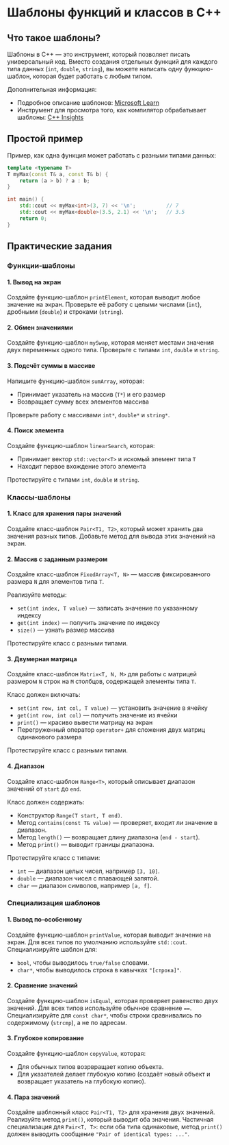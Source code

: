 # Шаблоны функций и классов в C++

## Что такое шаблоны?
Шаблоны в C++ — это инструмент, который позволяет писать универсальный код.
Вместо создания отдельных функций для каждого типа данных (`int`, `double`, `string`),
вы можете написать одну функцию-шаблон, которая будет работать с любым типом.

Дополнительная информация:
- Подробное описание шаблонов: [Microsoft Learn](https://learn.microsoft.com/en-us/cpp/cpp/templates-cpp)
- Инструмент для просмотра того, как компилятор обрабатывает шаблоны: [C++ Insights](https://cppinsights.io)

## Простой пример
Пример, как одна функция может работать с разными типами данных:
```cpp
template <typename T>
T myMax(const T& a, const T& b) {
    return (a > b) ? a : b;
}

int main() {
    std::cout << myMax<int>(3, 7) << '\n';          // 7
    std::cout << myMax<double>(3.5, 2.1) << '\n';   // 3.5
    return 0;
}
```

## Практические задания
### Функции-шаблоны
#### 1. Вывод на экран
Создайте функцию-шаблон `printElement`, которая выводит любое значение на экран.
Проверьте её работу с целыми числами (`int`), дробными (`double`) и строками (`string`).

#### 2. Обмен значениями
Создайте функцию-шаблон `mySwap`, которая меняет местами значения двух переменных одного типа.
Проверьте с типами `int`, `double` и `string`.

#### 3. Подсчёт суммы в массиве
Напишите функцию-шаблон `sumArray`, которая:
- Принимает указатель на массив (`T*`) и его размер
- Возвращает сумму всех элементов массива

Проверьте работу с массивами `int*`, `double*` и `string*`.

#### 4. Поиск элемента
Создайте функцию-шаблон `linearSearch`, которая:
- Принимает вектор `std::vector<T>` и искомый элемент типа `T`
- Находит первое вхождение этого элемента

Протестируйте с типами `int`, `double` и `string`.

### Классы-шаблоны
#### 1. Класс для хранения пары значений
Создайте класс-шаблон `Pair<T1, T2>`, который может хранить два значения разных типов.
Добавьте метод для вывода этих значений на экран.

#### 2. Массив с заданным размером
Создайте класс-шаблон `FixedArray<T, N>` — массив фиксированного размера `N` для элементов типа `T`.

Реализуйте методы:
* `set(int index, T value)` — записать значение по указанному индексу
* `get(int index)` — получить значение по индексу
* `size()` — узнать размер массива

Протестируйте класс с разными типами.

#### 3. Двумерная матрица
Создайте класс-шаблон `Matrix<T, N, M>` для работы с матрицей размером `N` строк на `M` столбцов, содержащей элементы типа `T`.

Класс должен включать:
* `set(int row, int col, T value)` — установить значение в ячейку
* `get(int row, int col)` — получить значение из ячейки
* `print()` — красиво вывести матрицу на экран
* Перегруженный оператор `operator+` для сложения двух матриц одинакового размера

Протестируйте класс с разными типами.

#### 4. Диапазон
Создайте класс-шаблон `Range<T>`, который описывает диапазон значений от `start` до `end`.

Класс должен содержать:
* Конструктор `Range(T start, T end)`.
* Метод `contains(const T& value)` — проверяет, входит ли значение в диапазон.
* Метод `length()` — возвращает длину диапазона (`end - start`).
* Метод `print()` — выводит границы диапазона.

Протестируйте класс с типами:
* `int` — диапазон целых чисел, например `[3, 10]`.
* `double` — диапазон чисел с плавающей запятой.
* `char` — диапазон символов, например `[a, f]`.

### Специализация шаблонов
#### 1. Вывод по-особенному
Создайте функцию-шаблон `printValue`, которая выводит значение на экран.
Для всех типов по умолчанию используйте `std::cout`. Специализируйте шаблон для:
* `bool`, чтобы выводилось `true/false` словами.
* `char*`, чтобы выводилось строка в кавычках `"[строка]"`.

#### 2. Сравнение значений
Создайте функцию-шаблон `isEqual`, которая проверяет равенство двух значений.
Для всех типов используйте обычное сравнение `==`.
Специализируйте для `const char*`, чтобы строки сравнивались по содержимому (`strcmp`), а не по адресам.

#### 3. Глубокое копирование
Создайте функцию-шаблон `copyValue`, которая:
* Для обычных типов возрвращает копию объекта.
* Для указателей делает глубокую копию (создаёт новый объект и возвращает указатель на глубокую копию).

#### 4. Пара значений
Создайте шаблонный класс `Pair<T1, T2>` для хранения двух значений.
Реализуйте метод `print()`, который выводит оба значения.
Частичная специализация для `Pair<T, T>`: если оба типа одинаковые, метод `print()` должен выводить сообщение `"Pair of identical types: ..."`.
